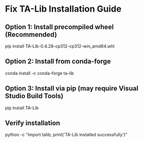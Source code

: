 # Fix TA-Lib Installation Guide

## Option 1: Install precompiled wheel (Recommended)
pip install TA-Lib-0.4.28-cp312-cp312-win_amd64.whl

## Option 2: Install from conda-forge
conda install -c conda-forge ta-lib

## Option 3: Install via pip (may require Visual Studio Build Tools)
pip install TA-Lib

## Verify installation
python -c "import talib; print('TA-Lib installed successfully')"
